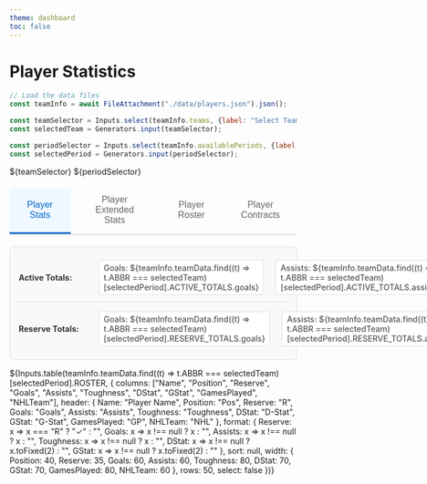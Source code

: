 ```yaml
---
theme: dashboard
toc: false
---
```


# Player Statistics

```js
// Load the data files
const teamInfo = await FileAttachment("./data/players.json").json();

const teamSelector = Inputs.select(teamInfo.teams, {label: "Select Team:"});
const selectedTeam = Generators.input(teamSelector);

const periodSelector = Inputs.select(teamInfo.availablePeriods, {label: "Select Period:", value: teamInfo.availablePeriods.length});
const selectedPeriod = Generators.input(periodSelector);
```

${teamSelector}
${periodSelector}

<div class="tabs">
  <div class="tab-buttons">
    <button class="tab-button active" onclick="showTab('stats-tab', this)">Player Stats</button>
    <button class="tab-button" onclick="showTab('ext-stats-tab', this)">Player Extended Stats</button>
    <button class="tab-button" onclick="showTab('roster-tab', this)">Player Roster</button>
    <button class="tab-button" onclick="showTab('contract-tab', this)">Player Contracts</button>
  </div>
  
  <div id="contract-tab" class="tab-content">
    ${Inputs.table(teamInfo.teamData.find((t) => t.ABBR === selectedTeam)[selectedPeriod].ROSTER, {
      columns: ["Name", "Position", "Salary", "Contract", "BirthDate", "Age"],
      header: {
        Name: "Player Name",
        Position: "Pos",
        Salary: "Salary ($)",
        Contract: "Contract",
        BirthDate: "Birth Date",
        Age: "Age"
      },
      format: {
        Salary: x => x ? x.toLocaleString("en-US") : "0",
        BirthDate: x => x ? new Date(x).toLocaleDateString() : "N/A"
      },
      sort: "Name",
      rows: 50,
      width: {
        Position: 40,
        Salary: 80,
        Age: 50
      },
      select: false
    })}
  </div>
  
  <div id="roster-tab" class="tab-content">
    ${Inputs.table(teamInfo.teamData.find((t) => t.ABBR === selectedTeam)[selectedPeriod].ROSTER, {
      columns: ["Name", "Position", "Reserve", "NHLTeam"],
      header: {
        Name: "Player Name",
        Position: "Pos",
        Reserve: "R",
        NHLTeam: "NHL"
      },
      format: {
        Reserve: x => x === "R" ? "✓" : ""
      },
      sort: null,
      rows: 50,
      width: {
        NHL: 60,
        Position: 40,
        Reserve: 35
      },
      select: false
    })}
  </div>
  
  <div id="stats-tab" class="tab-content active">
    <div class="stats-totals">
      <div class="totals-row active-totals">
        <strong>Active Totals:</strong>
        <span>Goals: ${teamInfo.teamData.find((t) => t.ABBR === selectedTeam)[selectedPeriod].ACTIVE_TOTALS.goals}</span>
        <span>Assists: ${teamInfo.teamData.find((t) => t.ABBR === selectedTeam)[selectedPeriod].ACTIVE_TOTALS.assists}</span>
        <span>Toughness: ${teamInfo.teamData.find((t) => t.ABBR === selectedTeam)[selectedPeriod].ACTIVE_TOTALS.toughness}</span>
        <span>D-Stat: ${teamInfo.teamData.find((t) => t.ABBR === selectedTeam)[selectedPeriod].ACTIVE_TOTALS.dstat.toFixed(2)}</span>
        <span>G-Stat: ${teamInfo.teamData.find((t) => t.ABBR === selectedTeam)[selectedPeriod].ACTIVE_TOTALS.gstat.toFixed(2)}</span>
      </div>
      <div class="totals-row reserve-totals">
        <strong>Reserve Totals:</strong>
        <span>Goals: ${teamInfo.teamData.find((t) => t.ABBR === selectedTeam)[selectedPeriod].RESERVE_TOTALS.goals}</span>
        <span>Assists: ${teamInfo.teamData.find((t) => t.ABBR === selectedTeam)[selectedPeriod].RESERVE_TOTALS.assists}</span>
        <span>Toughness: ${teamInfo.teamData.find((t) => t.ABBR === selectedTeam)[selectedPeriod].RESERVE_TOTALS.toughness}</span>
        <span>D-Stat: ${teamInfo.teamData.find((t) => t.ABBR === selectedTeam)[selectedPeriod].RESERVE_TOTALS.dstat.toFixed(2)}</span>
        <span>G-Stat: ${teamInfo.teamData.find((t) => t.ABBR === selectedTeam)[selectedPeriod].RESERVE_TOTALS.gstat.toFixed(2)}</span>
      </div>
    </div>
    ${Inputs.table(teamInfo.teamData.find((t) => t.ABBR === selectedTeam)[selectedPeriod].ROSTER, {
      columns: ["Name", "Position", "Reserve", "Goals", "Assists", "Toughness", "DStat", "GStat", "GamesPlayed", "NHLTeam"],
      header: {
        Name: "Player Name",
        Position: "Pos",
        Reserve: "R",
        Goals: "Goals",
        Assists: "Assists",
        Toughness: "Toughness",
        DStat: "D-Stat",
        GStat: "G-Stat", 
        GamesPlayed: "GP",
        NHLTeam: "NHL"
      },
      format: {
        Reserve: x => x === "R" ? "✓" : "",
        Goals: x => x !== null ? x : "",
        Assists: x => x !== null ? x : "",
        Toughness: x => x !== null ? x : "",
        DStat: x => x !== null ? x.toFixed(2) : "",
        GStat: x => x !== null ? x.toFixed(2) : ""
      },
      sort: null,
      width: {
        Position: 40,
        Reserve: 35,
        Goals: 60,
        Assists: 60,
        Toughness: 80,
        DStat: 70,
        GStat: 70,
        GamesPlayed: 80,
        NHLTeam: 60
      },
      rows: 50,
      select: false
    })}
  </div>

  <div id="ext-stats-tab" class="tab-content">
    <div class="stats-totals">
      <div class="totals-row active-totals">
        <strong>Active Totals:</strong>
        <span>Goals: ${teamInfo.teamData.find((t) => t.ABBR === selectedTeam)[selectedPeriod].ACTIVE_TOTALS.goals}</span>
        <span>Assists: ${teamInfo.teamData.find((t) => t.ABBR === selectedTeam)[selectedPeriod].ACTIVE_TOTALS.assists}</span>
        <span>Toughness: ${teamInfo.teamData.find((t) => t.ABBR === selectedTeam)[selectedPeriod].ACTIVE_TOTALS.toughness}</span>
        <span>D-Stat: ${teamInfo.teamData.find((t) => t.ABBR === selectedTeam)[selectedPeriod].ACTIVE_TOTALS.dstat.toFixed(2)}</span>
        <span>G-Stat: ${teamInfo.teamData.find((t) => t.ABBR === selectedTeam)[selectedPeriod].ACTIVE_TOTALS.gstat.toFixed(2)}</span>
      </div>
      <div class="totals-row reserve-totals">
        <strong>Reserve Totals:</strong>
        <span>Goals: ${teamInfo.teamData.find((t) => t.ABBR === selectedTeam)[selectedPeriod].RESERVE_TOTALS.goals}</span>
        <span>Assists: ${teamInfo.teamData.find((t) => t.ABBR === selectedTeam)[selectedPeriod].RESERVE_TOTALS.assists}</span>
        <span>Toughness: ${teamInfo.teamData.find((t) => t.ABBR === selectedTeam)[selectedPeriod].RESERVE_TOTALS.toughness}</span>
        <span>D-Stat: ${teamInfo.teamData.find((t) => t.ABBR === selectedTeam)[selectedPeriod].RESERVE_TOTALS.dstat.toFixed(2)}</span>
        <span>G-Stat: ${teamInfo.teamData.find((t) => t.ABBR === selectedTeam)[selectedPeriod].RESERVE_TOTALS.gstat.toFixed(2)}</span>
      </div>
    </div>
    ${Inputs.table(teamInfo.teamData.find((t) => t.ABBR === selectedTeam)[selectedPeriod].ROSTER, {
      columns: ["Name", "Position", "Reserve", "Goals", "Assists", "PIM", "Hits", "Toughness", "Blocks", "Take", "Give", "TOI", "DStat", "Record", "SO", "GA", "SA", "GStat", "GamesPlayed", "NHLTeam"],
      header: {
        Name: "Player Name",
        Position: "Pos",
        Reserve: "R",
        Goals: "G",
        Assists: "A",
        PIM: "PIM",
        Hits: "Hits",
        Toughness: "TGH",
        Blocks: "Blks",
        Take: "Take",
        Give: "Give",
        TOI: "TOI",
        DStat: "DStat",
        Record: "Record",
        SO: "SO",
        GA: "GA",
        SA: "SA",
        GStat: "GStat", 
        GamesPlayed: "GP",
        NHLTeam: "NHL"
      },
      format: {
        Reserve: x => x === "R" ? "✓" : "",
        Goals: x => x !== null ? x : "",
        Assists: x => x !== null ? x : "",
        Toughness: x => x !== null ? x : "",
        PIM: x => x !== null ? x : "",
        Hits:  x => x !== null ? x : "",
        Blocks:  x => x !== null ? x : "",
        Take:  x => x !== null ? x : "",
        Give:  x => x !== null ? x : "",
        TOI:  x => x !== null ? x : "",
        Record:   x => x !== null ? x : "",
        SO:  x => x !== null ? x : "",
        GA:  x => x !== null ? x : "",
        SA:  x => x !== null ? x : "",
        DStat: x => x !== null ? x.toFixed(2) : "",
        GStat: x => x !== null ? x.toFixed(2) : ""
      },
      width: {
        Position: 40,
        Reserve: 35,
        Goals: 60,
        Assists: 60,
        Toughness: 80,
        DStat: 70,
        GStat: 70,
        GamesPlayed: 80,
        NHLTeam: 60
      },
      rows: 50,
      select: false
    })}
  </div>
</div>


<script>
// JavaScript function to handle tab switching
window.showTab = function(tabId, buttonElement) {
  // Hide all tab contents
  document.querySelectorAll('.tab-content').forEach(tab => {
    tab.classList.remove('active');
  });
  
  // Remove active class from all buttons
  document.querySelectorAll('.tab-button').forEach(button => {
    button.classList.remove('active');
  });
  
  // Show the selected tab and mark button as active
  const targetTab = document.getElementById(tabId);
  if (targetTab) {
    targetTab.classList.add('active');
  }
  if (buttonElement) {
    buttonElement.classList.add('active');
  }
}
</script>

<style>
.team-selector {
  margin: 20px 0;
  padding: 15px;
  background-color: #f8f9fa;
  border-radius: 6px;
  border: 1px solid #e0e0e0;
}

.team-selector label {
  font-weight: 600;
  margin-right: 10px;
  color: #333;
}

.team-selector select {
  padding: 8px 12px;
  border: 1px solid #ddd;
  border-radius: 4px;
  font-size: 14px;
  background-color: white;
  min-width: 150px;
}

.tabs {
  margin: 20px 0;
}

.tab-buttons {
  display: flex;
  border-bottom: 2px solid #e0e0e0;
  margin-bottom: 20px;
}

.tab-button {
  background: none;
  border: none;
  padding: 12px 24px;
  cursor: pointer;
  font-size: 16px;
  font-weight: 500;
  color: #666;
  border-bottom: 3px solid transparent;
  transition: all 0.2s ease;
}

.tab-button:hover {
  color: #333;
  background-color: #f5f5f5;
}

.tab-button.active {
  color: #0066cc;
  border-bottom-color: #0066cc;
  background-color: #f0f8ff;
}

.tab-content {
  display: none;
}

.tab-content.active {
  display: block;
}

.tab-content h3 {
  margin-top: 0;
  color: #333;
  border-bottom: 1px solid #e0e0e0;
  padding-bottom: 8px;
}

.stats-totals {
  margin: 15px 0;
  padding: 15px;
  background-color: #f8f9fa;
  border-radius: 6px;
  border: 1px solid #e0e0e0;
}

.totals-row {
  display: flex;
  gap: 20px;
  align-items: center;
  margin-bottom: 8px;
  padding: 8px 0;
}

.totals-row:last-child {
  margin-bottom: 0;
}

.active-totals {
  border-bottom: 1px solid #ddd;
  padding-bottom: 12px;
}

.totals-row strong {
  min-width: 120px;
  color: #333;
}

.totals-row span {
  font-weight: 500;
  color: #555;
  background-color: white;
  padding: 4px 8px;
  border-radius: 4px;
  border: 1px solid #ddd;
  font-size: 14px;
}

/* Bold specific columns in ext-stats-tab */
#ext-stats-tab table th:nth-child(5), /* Goals */
#ext-stats-tab table td:nth-child(5),
#ext-stats-tab table th:nth-child(6), /* Assists */
#ext-stats-tab table td:nth-child(6),
#ext-stats-tab table th:nth-child(9), /* Toughness */
#ext-stats-tab table td:nth-child(9),
#ext-stats-tab table th:nth-child(14), /* DStat */
#ext-stats-tab table td:nth-child(14),
#ext-stats-tab table th:nth-child(19), /* GStat */
#ext-stats-tab table td:nth-child(19) {
  font-weight: bold;
}
</style>
